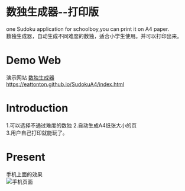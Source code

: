 # 数独生成器--打印版
one Sudoku application for schoolboy,you can print it on A4 paper.  
数独生成器，自动生成不同难度的数独，适合小学生使用。并可以打印出来。  

# Demo Web
演示网站 [数独生成器]("https://eattonton.github.io/SudokuA4/index.html")   
https://eattonton.github.io/SudokuA4/index.html

# Introduction
1.可以选择不通过难度的数独 
2.自动生成A4纸张大小的页  
3.用户自己打印就能玩了。  

# Present
手机上面的效果  
![手机页面](https://eattonton.github.io/SudokuA4/1.png)